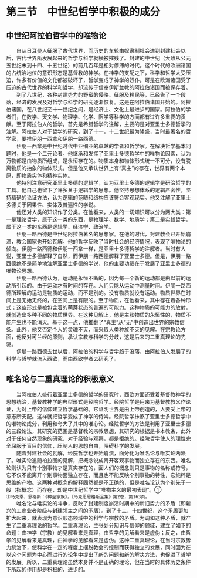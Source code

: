 # 第三节　中世纪哲学中积极的成分

## 中世纪阿拉伯哲学中的唯物论

　　自从日耳曼人征服了古代世界，而历史的车轮由奴隶制社会进到封建社会以后，古代世界所发展起来的哲学与科学就横被摧残了。封建的中世纪（大致从公元五世纪末到十四、十五世纪）的前几百年是相对停滞的时代。这个时代的欧洲诸国的占统治地位的意识形态是基督教的神学。在神学的支配之下，科学和哲学大受压迫，许多有价值的文化都被破坏了，哲学变成了神学的奴仆。可是在欧洲诸国受了压迫的古代世界的科学和哲学，却流传于信奉伊斯兰教的阿拉伯诸国而被保存着。\
　　到了八世纪，各种封建势力的野蛮的侵略、征服及移民等，已经告了一个段落，经济的发展及对哲学与科学的研究逐渐恢复。这是在阿拉伯诸国开始的。阿拉伯诸国，在八世纪至十一世纪之间，是经济上、文化上最进步的国家。阿拉伯的学者们，在数学、天文学、物理学、化学、医学等科学的方面都有过许多重要的贡献。至于阿拉伯人的哲学，首先是希腊哲学的注解，主要的是对亚里士多德哲学的注解。阿拉伯人对于哲学的研究，到了十一，十二世纪最为隆盛，当时最著名的哲学家，要推伊朋一西拿和伊朋一路西德。\
　　伊朋一西拿是中世纪时代中亚细亚的卓越的学者和哲学家。在解决哲学基本问题时，他是一个二元论者。他继承和发挥了亚里士多德哲学中的唯物论因素，认为万物都是由物质所组成，是永恒存在的。物质本身和物体形式统一不可分，没有脱离物质的抽象的物体形式。但是他又承认世界上有“真主”的存在，世界有两个本原，即物质实体和精神实体。\
　　他特别注意研究亚里士多德的逻辑学，认为亚里士多德的逻辑学是研治哲学的工具。他自己也留下了许多关于逻辑学的思想。他坚持思想体系的逻辑严密性，坚持精确的论证方法，认为逻辑的范畴和结构应该符合客观现实。他又注解了亚里士多德关于因果性、实体及普遍性的学说。\
　　他还对人类的知识作了分类。在他看来，人类的一切知识可以分为两大类：第一是理论哲学，属于这一类的东西，是物理学、数学、地质学；第二是实践哲学，属于这一类的东西是逻辑学、经济学、政治学。\
　　伊朋一路西德是中世纪阿拉伯著名的思想家。在他的时代，封建教会已开始崩溃，教会国家也开始瓦解。他的哲学反映了当时社会的经济情况，表现了唯物论的倾向。伊朋一路西德和伊朋一西拿一样，是亚里士多德哲学的注解者。当时有人说，亚里士多德解释了自然，而伊朋一路西德解释了亚里士多德。但是，伊朋一路西德绝不是简单地注解亚里士多德的学说，他的主要功绩在于发展了亚里士多德的唯物论思想。\
　　伊朋一路西德认为，运动是永恒不断的，因为每一个新的运动都是由以前的运动所引起的。由于运动才有时间的存在。人们只能从运动中测量时间。伊朋一路西德所理解的运动是物质的运动，而不是别的。没有物质就没有运动。物质世界在时间上是无始无终的，在空间上是有限的。至于物质，在他看来，其中存在着各种形式；这些形式是被包含着的萌芽状态的普遍的可能力。这种物质的可能力的放射，就创造出多种不同的物质世界。在这种见解上，他是主张物质的永恒性的，物质不能产生也不能消灭。基于这一点，他推翻了“真主”从“无”中创造出世界的宗教信条。此外，他又否定个人的灵魂不灭，而采取人类种族不灭的见解。在宗教论方面，他反对可兰经的原则，承认宗教与科学的分歧，这是后来的二重真理论的先驱。\
　　伊朋一路西德去世以后，阿拉伯的科学与哲学趋于没落，由阿拉伯人发展了的科学与哲学就流入西欧，而由西欧学者去研究了。

## 唯名论与二重真理论的积极意义

　　当阿拉伯人盛行着亚里士多德的哲学的研究时，西欧方面还受着基督教神学的思想统治，基督教神学的典型形式是经院哲学。经院哲学是用来为基督教教义作论证，为对上帝的信仰建立哲学基础的。它证明世界是由上帝创造的，人要受上帝的意志所支配。这样就把哲学变成了神学的侍婢。经院哲学抹煞了亚里士多德哲学中的唯物论成分，利用和夸大了其中的唯心论。经院哲学的方法是利用了亚里士多德的三段论法，其研究的范围是基督教的宗教思想，其研究的根据是书本教条，此外对于任何自然现象的研究、对于经验与观察，都是拒绝的。经院哲学使人的理性完全屈服于盲目的信仰，压制人的思想自由，阻碍科学的发展。\
　　随着封建社会的瓦解，经院哲学也开始崩溃，面分化为唯名论与唯实论两派了。唯实论追随柏拉图的见解，把概念说成离开客观事物而独立存在的东西。唯名论则认为只有个别事物才是真实存在的，面人们的概念则只是事物的名称或符号，它不仅不能离开个别事物面独立存在，而且也不能反映个别事物的特性，它纯粹是思维的产物。这两种对概念的解释固然都是不正确的，但是唯名论认为个别先于一般（指概念）而存在，却是中世纪哲学中“唯物主义的最初表现”。①\
`①马克恩、恩格斯：《神圣家族》，《马克思恩格斯全集》第2卷，第163页。`\
　　唯名论与唯实论的斗争，反映了封建制度崩溃时期中的新旧势力的矛盾（即新兴的工商业者阶级与封建领主之间的矛盾）。到了十三、十四世纪，这个矛盾更加扩大起来，就表现为意识形态领域中的科学与宗教的矛盾。为调和这种矛盾，就产生了二重真理论的哲学。二重真理论，主张划分知识与信仰的领域，建立了如下的命题：由神学（宗教）的见解看来是真理，由哲学的见解看来是虚伪；反之，由哲学的见解看来是真理，由神学的见解看来是虚伪。这种二重真理论，在当时宗教势力统治下，使科学在一定的程度上摆脱教会的控制而获得独立的发展，同时因为在以这个问题为中心而进行的论争中提出了新的问题和新的解决方法，也促进了哲学的发展。所以，二重真理论虽然本身并不是正确的理论，但在当时的具体历史条件下所起的作用却是积极的、进步的。
